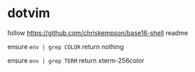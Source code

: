# dotvim

follow https://github.com/chriskempson/base16-shell readme

ensure `env | grep COLOR` return nothing

ensure `env | grep TERM` return xterm-256color
